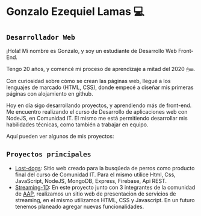# **Gonzalo Ezequiel Lamas** 💻

## `Desarrollador Web`

¡Hola! Mi nombre es Gonzalo, y soy un estudiante de Desarrollo Web Front-End.

Tengo 20 años, y comencé mi proceso de aprendizaje a mitad del 2020 🖱⌨.

Con curiosidad sobre cómo se crean las páginas web, llegué a los lenguajes de marcado (HTML, CSS), donde empecé a diseñar mis primeras páginas con alojamiento en github.

Hoy en día sigo desarrollando proyectos, y aprendiendo más de front-end. Me encuentro realizando el curso de Desarrollo de aplicaciones web con NodeJS, en Comunidad IT. El mismo me está permitiendo desarrollar mis habilidades técnicas, como también a trabajar en equipo.

Aquí pueden ver algunos de mis proyectos:

## `Proyectos principales`
- [Lost-dogs](https://gitlab.com/gonzalolamas/perros-perdidos-final/-/tree/develop "Lost-dogs"): Sitio web creado para la busqúeda de perros como producto final del curso de Comunidad IT. Para el mismo utilice Html, Css, JavaScript, NodeJS, MongoDB, Express, Firebase, Api REST.
- [Streaming-1D](https://github.com/AP-openProjects/streaming-1D "Streaming-1D"): En este proyecto junto con 3 integrantes de la comunidad de [AAP](https://aprendeaprogramar.dev/ "AAP"), realizamos un sitio web de presentacion de servicios de streaming, en el mismo utilizamos HTML, CSS y Javascript. En un futuro tenemos planeado agregar nuevas funcionalidades.
